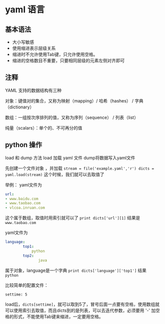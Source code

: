 # yaml 语言

## 基本语法

- 大小写敏感
- 使用缩进表示层级关系
- 缩进时不允许使用Tab键，只允许使用空格。
- 缩进的空格数目不重要，只要相同层级的元素左侧对齐即可

## 注释

YAML 支持的数据结构有三种

对象：键值对的集合，又称为映射（mapping）/ 哈希（hashes） / 字典（dictionary）

数组：一组按次序排列的值，又称为序列（sequence） / 列表（list）

纯量（scalars）：单个的、不可再分的值

## python 操作

load  和 dump 方法
load 加载 yaml 文件   dump将数据写入yaml文件

先创建一个文件对象 ，并加载 `stream = file('example.yaml','r') dicts = yaml.load(stream)` 这个时候，我们就可以去取值了

举例：
yaml文件为

```yaml
url:
- www.baidu.com
- www.taobao.com
- vlcoa.inruan.com 
```

这个属于数组，取值时用索引就可以了 `print dicts['url'][1]` 结果是 `www.taobao.com`

yaml文件为

```yaml
language:
        top1:
            python
        top2:
               java
```

属于对象，language是一个字典 `print dicts['language']['top1']` 结果 `python`

比较简单的配置文件：

    settime: 5     

load后，`dicts[settime]`，就可以取到5了，冒号后面一点要有空格，使用数组就可以使用索引去取值，而且dicts到的是列表，可以去迭代参数，必须要用  '-' 加空格的形式，不能使用Tab键来缩进，一定要用空格。